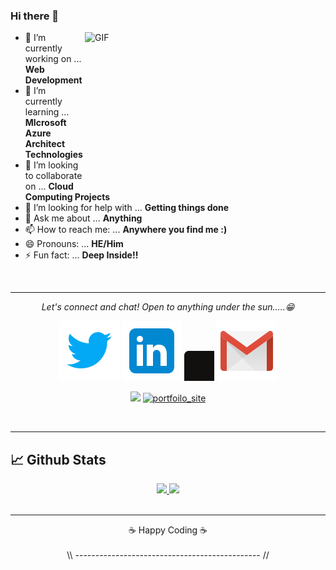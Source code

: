 ### Hi there 👋

<img align="right" height="240" width="385" alt="GIF" src="https://user-images.githubusercontent.com/55025456/91633626-9a24e000-ea07-11ea-9acf-bb2727d85e44.gif" />

- 🔭 I’m currently working on ... **Web Development**
- 🌱 I’m currently learning ... **MIcrosoft Azure Architect Technologies**
- 👯 I’m looking to collaborate on ... **Cloud Computing Projects**
- 🤔 I’m looking for help with ... **Getting things done**
- 💬 Ask me about ... **Anything**
- 📫 How to reach me: ... **Anywhere you find me :)**
- 😄 Pronouns: ... **HE/Him**
- ⚡ Fun fact: ... **Deep Inside!!**

<br>

---

<p align="center">
  <i>Let's connect and chat! Open to anything under the sun.....😁</i>

  <p align="center">
    <a href="https://twitter.com/NilayanBose" alt="Twitter"><img src="https://raw.githubusercontent.com/NilayanBose/NilayanBose/master/assets/twitter.svg"></a>
    <a href="https://www.linkedin.com/in/nilayan-bose-952378168/" alt="Linkedin"><img src="https://raw.githubusercontent.com/NilayanBose/NilayanBose/master/assets/linkedin.svg"></a>
    <a href="#" alt="Medium"><img src="https://raw.githubusercontent.com/NilayanBose/NilayanBose/master/assets/medium-tile.svg" height="48px" width="48px"></a>
    <a href="mailto:nilayanbose14@gmail.com" alt="Email me"><img src="https://raw.githubusercontent.com/NilayanBose/NilayanBose/master/assets/gmail.svg"></a>
    <!-- <a href="#" alt="My Portfolio"><img src="assets/svg/external.svg"></a> -->
    
  </p>

  <p align="center">
    <img src="https://komarev.com/ghpvc/?username=NilayanBose&label=PROFILE+VIEWS" />
  <a href="https://nilayanbose.github.io/"><img src="https://img.shields.io/badge/-PORTFOLIO-blue" alt="portfoilo_site"></a>
    <!--<img align="center" src="https://visitor-badge.glitch.me/badge?page_id=debdutgoswami.debdutgoswami">-->
  </p></p>
  
<br>

---
<!--
## 📈 Github Stats
[![github stats](https://github-readme-stats.vercel.app/api?username=NilayanBose&show_icons=true&theme=material-palenight)](https://github.com/NilayanBose/github-readme-stats)[![Top Langs](https://github-readme-stats.vercel.app/api/top-langs/?username=NilayanBose&layout=compact&theme=material-palenight&langs_count=8)](https://github.com/NilayanBose/github-readme-stats)
-->
<!--  
### 📫 How to reach me:
- Let's connect on [<img src="https://img.shields.io/badge/LinkedIn-0077B5?style=for-the-badge&logo=linkedin&logoColor=white" />](https://www.linkedin.com/in//) 🤝
- Sharing what I've learned on [<img src="https://img.shields.io/badge/Medium-12100E?style=for-the-badge&logo=medium&logoColor=white" />](https://.medium.com/) ✍🏻
-->
<!--
**** is a ✨ _special_ ✨ repository because its `README.md` (this file) appears on your GitHub profile.
-->

<!--
## 📈 Github Stats
[![github stats](https://github-readme-stats.vercel.app/api?username=NilayanBose&show_icons=true&theme=tokyonight)](https://github.com/NilayanBose/github-readme-stats)
[![Top Langs](https://github-readme-stats.vercel.app/api/top-langs/?username=NilayanBose&layout=compact&theme=tokyonight&langs_count=8)](https://github.com/NilayanBose/github-readme-stats)
-->

## 📈 Github Stats
<!--
<p align="center">
<a href="https://github.com/">
  <img align="center" src="https://github-readme-stats.vercel.app/api/top-langs/?username=&theme=gotham&hide_border=true&bg_color=00000000&text_color=3498db&layout=compact&exclude_repo=IoT-Libraries,Hackerrank-Codes" />
  <img align="center" src="https://github-readme-stats.vercel.app/api?username=&show_icons=true&theme=gotham&hide_border=true&bg_color=00000000&text_color=3498db&count_private=true&icon_color=439975" alt=" github stats"/>
</a></p>
<br>
-->

<div align="center">
<a href="https://github.com/NilayanBose/github-readme-stats">
  <img src="https://github-readme-stats.vercel.app/api?username=NilayanBose&show_icons=true" />
</a>
<a href="https://github.com/NilayanBose/github-readme-stats">
  <img src="https://github-readme-stats.vercel.app/api/top-langs/?username=NilayanBose&layout=compact&langs_count=8&card_width=447" />
</a>
</div>

<br>

---

  

<div align="center">

<div <h2 align="center">☕ Happy Coding ☕</h2> </div> 
<br>
\\  ----------------------------------------------  //
</div>

